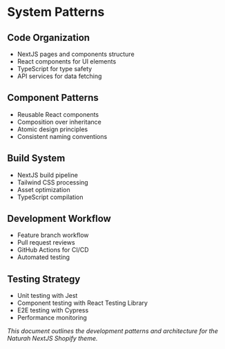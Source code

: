 # System Patterns

## Code Organization
- NextJS pages and components structure
- React components for UI elements
- TypeScript for type safety
- API services for data fetching

## Component Patterns
- Reusable React components
- Composition over inheritance
- Atomic design principles
- Consistent naming conventions

## Build System
- NextJS build pipeline
- Tailwind CSS processing
- Asset optimization
- TypeScript compilation

## Development Workflow
- Feature branch workflow
- Pull request reviews
- GitHub Actions for CI/CD
- Automated testing

## Testing Strategy
- Unit testing with Jest
- Component testing with React Testing Library
- E2E testing with Cypress
- Performance monitoring

*This document outlines the development patterns and architecture for the Naturah NextJS Shopify theme.* 